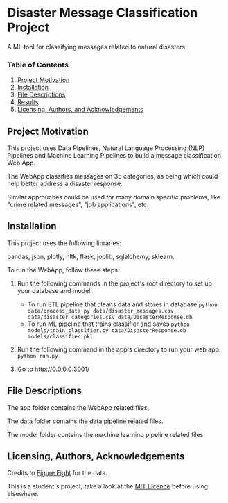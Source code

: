 # Disaster Message Classification Project

A ML tool for classifying messages related to natural disasters.

### Table of Contents

1. [Project Motivation](#motivation)
2. [Installation](#installation)
3. [File Descriptions](#files)
4. [Results](#results)
5. [Licensing, Authors, and Acknowledgements](#licensing)

## Project Motivation<a name="motivation"></a>

This project uses Data Pipelines, Natural Language Processing (NLP) Pipelines and Machine Learning Pipelines to build a message classification Web App.

The WebApp classifies messages on 36 categories, as being which could help better address a disaster response.

Similar approuches could be used for many domain specific problems, like "crime related messages", "job applications", etc.

## Installation <a name="installation"></a>

This project uses the following libraries:

pandas, json, plotly, nltk, flask, joblib, sqlalchemy, sklearn.
 
To run the WebApp, follow these steps:

1. Run the following commands in the project's root directory to set up your database and model.

    - To run ETL pipeline that cleans data and stores in database
        `python data/process_data.py data/disaster_messages.csv data/disaster_categories.csv data/DisasterResponse.db`
    - To run ML pipeline that trains classifier and saves
        `python models/train_classifier.py data/DisasterResponse.db models/classifier.pkl`

2. Run the following command in the app's directory to run your web app.
    `python run.py`

3. Go to http://0.0.0.0:3001/

## File Descriptions <a name="files"></a>

The app folder contains the WebApp related files.

The data folder contains the data pipeline related files.

The model folder contains the machine learning pipeline related files.

## Licensing, Authors, Acknowledgements<a name="licensing"></a>

Credits to [Figure Eight](https://www.figure-eight.com/) for the data. 

This is a student's project, take a look at the [MIT Licence](LICENSE) before using elsewhere.

